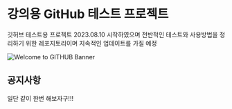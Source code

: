 # 강의용 GitHub 테스트 프로젝트 
깃허브 테스트용 프로젝트
2023.08.10 시작하였으며 전반적인 테스트와 사용방법을 정리하기 위한 레포지토리이며
지속적인 업데이트를 가질 예정

![Welcome to GITHUB Banner](https://miro.medium.com/v2/resize:fit:1400/format:webp/1*CWFkh5z8oa6dZfn5_gkKKQ.jpeg?resize=1200%2C630)

## 공지사항
일단 같이 한번 해보자구!!!
